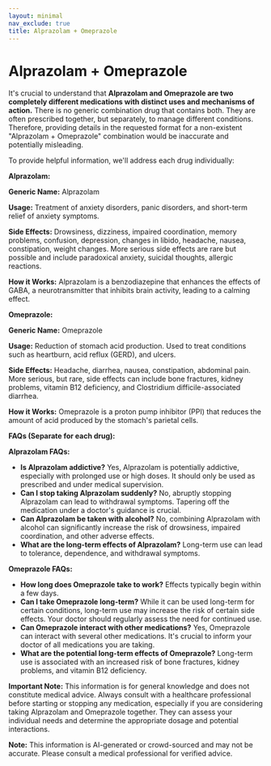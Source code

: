 ```yaml
---
layout: minimal
nav_exclude: true
title: Alprazolam + Omeprazole
---
```


# Alprazolam + Omeprazole

It's crucial to understand that **Alprazolam and Omeprazole are two completely different medications with distinct uses and mechanisms of action.**  There is no generic combination drug that contains both.  They are often prescribed together, but separately, to manage different conditions.  Therefore, providing details in the requested format for a non-existent "Alprazolam + Omeprazole" combination would be inaccurate and potentially misleading.

To provide helpful information, we'll address each drug individually:

**Alprazolam:**

**Generic Name:** Alprazolam

**Usage:**  Treatment of anxiety disorders, panic disorders, and short-term relief of anxiety symptoms.

**Side Effects:** Drowsiness, dizziness, impaired coordination, memory problems, confusion, depression, changes in libido, headache, nausea, constipation, weight changes.  More serious side effects are rare but possible and include paradoxical anxiety, suicidal thoughts, allergic reactions.

**How it Works:**  Alprazolam is a benzodiazepine that enhances the effects of GABA, a neurotransmitter that inhibits brain activity, leading to a calming effect.


**Omeprazole:**

**Generic Name:** Omeprazole

**Usage:** Reduction of stomach acid production. Used to treat conditions such as heartburn, acid reflux (GERD), and ulcers.

**Side Effects:** Headache, diarrhea, nausea, constipation, abdominal pain.  More serious, but rare, side effects can include bone fractures, kidney problems, vitamin B12 deficiency, and Clostridium difficile-associated diarrhea.

**How it Works:** Omeprazole is a proton pump inhibitor (PPI) that reduces the amount of acid produced by the stomach's parietal cells.


**FAQs (Separate for each drug):**

**Alprazolam FAQs:**

* **Is Alprazolam addictive?** Yes, Alprazolam is potentially addictive, especially with prolonged use or high doses.  It should only be used as prescribed and under medical supervision.
* **Can I stop taking Alprazolam suddenly?** No, abruptly stopping Alprazolam can lead to withdrawal symptoms.  Tapering off the medication under a doctor's guidance is crucial.
* **Can Alprazolam be taken with alcohol?**  No, combining Alprazolam with alcohol can significantly increase the risk of drowsiness, impaired coordination, and other adverse effects.
* **What are the long-term effects of Alprazolam?** Long-term use can lead to tolerance, dependence, and withdrawal symptoms.


**Omeprazole FAQs:**

* **How long does Omeprazole take to work?**  Effects typically begin within a few days.
* **Can I take Omeprazole long-term?** While it can be used long-term for certain conditions, long-term use may increase the risk of certain side effects.  Your doctor should regularly assess the need for continued use.
* **Can Omeprazole interact with other medications?** Yes, Omeprazole can interact with several other medications.  It's crucial to inform your doctor of all medications you are taking.
* **What are the potential long-term effects of Omeprazole?** Long-term use is associated with an increased risk of bone fractures, kidney problems, and vitamin B12 deficiency.


**Important Note:** This information is for general knowledge and does not constitute medical advice.  Always consult with a healthcare professional before starting or stopping any medication, especially if you are considering taking Alprazolam and Omeprazole together.  They can assess your individual needs and determine the appropriate dosage and potential interactions.


**Note:** This information is AI-generated or crowd-sourced and may not be accurate. Please consult a medical professional for verified advice.